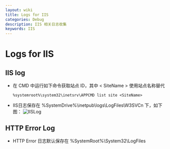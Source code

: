 ```yaml
---
layout: wiki
title: Logs for IIS
categories: Debug
description: IIS 相关日志收集
keywords: IIS
---
```

# Logs for IIS

## IIS log

- 在 CMD 中运行如下命令获取站点 ID，其中 < SiteName > 使用站点名称替代
  ```
  %systemroot%\system32\inetsrv\APPCMD list site <SiteName>
  ```

- IIS日志保存在 %SystemDrive%\inetpub\logs\LogFiles\W3SVCn 下，如下图：
  ![IISLog](https://crushonme-1256821258.cos.ap-shanghai.myqcloud.com/IISLOG.png)

## HTTP Error Log

- HTTP Error 日志默认保存在 %SystemRoot%\System32\LogFiles

